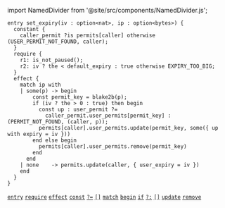 import NamedDivider from '@site/src/components/NamedDivider.js';

<NamedDivider title="Code" width="1.5"/>

```archetype
entry set_expiry(iv : option<nat>, ip : option<bytes>) {
  constant {
    caller_permit ?is permits[caller] otherwise (USER_PERMIT_NOT_FOUND, caller);
  }
  require {
    r1: is_not_paused();
    r2: iv ? the < default_expiry : true otherwise EXPIRY_TOO_BIG;
  }
  effect {
    match ip with
    | some(p) -> begin
        const permit_key = blake2b(p);
        if (iv ? the > 0 : true) then begin
          const up : user_permit ?=
            caller_permit.user_permits[permit_key] : (PERMIT_NOT_FOUND, (caller, p));
          permits[caller].user_permits.update(permit_key, some({ up with expiry = iv }))
        end else begin
          permits[caller].user_permits.remove(permit_key)
        end
      end
    | none    -> permits.update(caller, { user_expiry = iv })
    end
  }
}
```

[`entry`](/docs/reference/declarations/entrypoint#entry) [`require`](/docs/reference/declarations/entrypoint#require) [`effect`](/docs/reference/declarations/entrypoint#effect) [`const`](/docs/reference/instructions/localvariable#const) [`?=`](/docs/reference/instructions/localvariable#) [`[]`](/docs/reference/expressions/asset#ak--asset_keya) [`match`](/docs/reference/instructions/control#match-with) [`begin`](/docs/reference/instructions/sequence) [`if`](/docs/reference/instructions/control#if) [`?:`](/docs/reference/expressions/controls#a--b--c) [`[]`](/docs/reference/expressions/operators/access#map) [`update`](/docs/reference/instructions/asset#aupdatek--u-) [`remove`](/docs/reference/instructions/asset#aremovek)